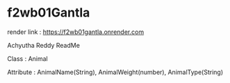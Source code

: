 # f2wb01Gantla
render link : <https://f2wb01gantla.onrender.com>

Achyutha Reddy ReadMe

Class : Animal

Attribute : AnimalName(String), AnimalWeight(number), AnimalType(String)

